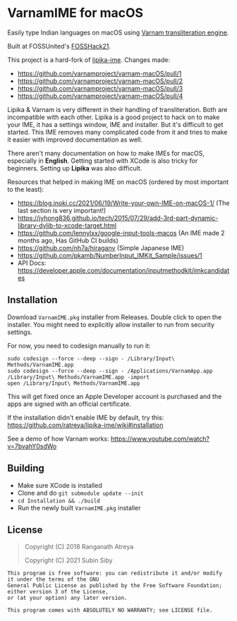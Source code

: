 # VarnamIME for macOS

Easily type Indian languages on macOS using [Varnam transliteration engine](https://varnamproject.github.io/).

Built at FOSSUnited's [FOSSHack21](https://fossunited.org/fosshack/2021/project?project=Type%20Indian%20Languages%20natively%20on%20Mac).

This project is a hard-fork of [lipika-ime](https://github.com/ratreya/Lipika_IME). Changes made:
* https://github.com/varnamproject/varnam-macOS/pull/1
* https://github.com/varnamproject/varnam-macOS/pull/2
* https://github.com/varnamproject/varnam-macOS/pull/3
* https://github.com/varnamproject/varnam-macOS/pull/4

Lipika & Varnam is very different in their handling of transliteration. Both are incompatible with each other. Lipika is a good project to hack on to make your IME, it has a settings window, IME and installer. But it's difficult to get started. This IME removes many complicated code from it and tries to make it easier with improved documentation as well.

There aren't many documentation on how to make IMEs for macOS, especially in **English**. Getting started with XCode is also tricky for beginners. Setting up **Lipika** was also difficult.

Resources that helped in making IME on macOS (ordered by most important to the least):
* https://blog.inoki.cc/2021/06/19/Write-your-own-IME-on-macOS-1/ (The last section is very important!)
* https://jyhong836.github.io/tech/2015/07/29/add-3rd-part-dynamic-library-dylib-to-xcode-target.html
* https://github.com/lennylxx/google-input-tools-macos (An IME made 2 months ago, Has GitHub CI builds)
* https://github.com/nh7a/hiragany (Simple Japanese IME)
* https://github.com/pkamb/NumberInput_IMKit_Sample/issues/1
* API Docs: https://developer.apple.com/documentation/inputmethodkit/imkcandidates

## Installation

Download `VarnamIME.pkg` installer from Releases. Double click to open the installer. You might need to explicitly allow installer to run from security settings.

For now, you need to codesign manually to run it:
```
sudo codesign --force --deep --sign - /Library/Input\ Methods/VarnamIME.app
sudo codesign --force --deep --sign - /Applications/VarnamApp.app
/Library/Input\ Methods/VarnamIME.app -import
open /Library/Input\ Methods/VarnamIME.app
```

This will get fixed once an Apple Developer account is purchased and the apps are signed with an official certificate.

If the installation didn't enable IME by default, try this: https://github.com/ratreya/lipika-ime/wiki#installation

See a demo of how Varnam works: https://www.youtube.com/watch?v=7bvahY0sdWo

## Building

* Make sure XCode is installed
* Clone and do `git submodule update --init`
* `cd Installation && ./build`
* Run the newly built `VarnamIME.pkg` installer

## License

> Copyright (C) 2018 Ranganath Atreya
>
> Copyright (C) 2021 Subin Siby

```
This program is free software: you can redistribute it and/or modify it under the terms of the GNU 
General Public License as published by the Free Software Foundation; either version 3 of the License, 
or (at your option) any later version.

This program comes with ABSOLUTELY NO WARRANTY; see LICENSE file.
```
